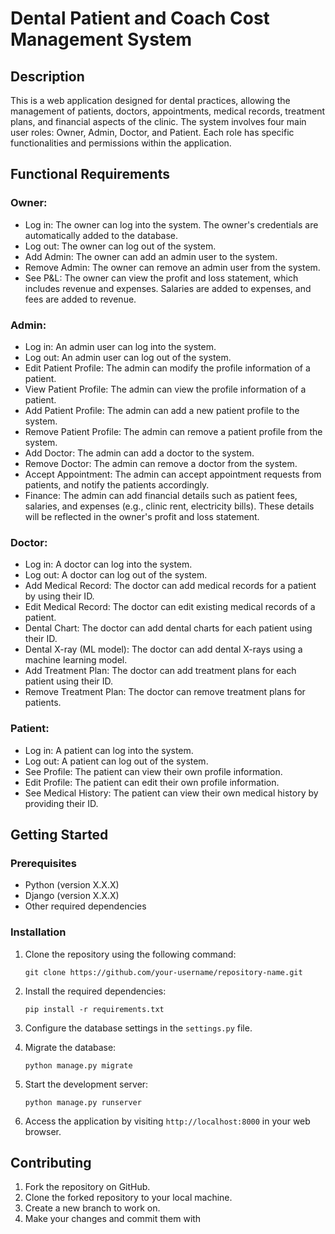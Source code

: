 # Dental Patient and Coach Cost Management System

## Description
This is a web application designed for dental practices, allowing the management of patients, doctors, appointments, medical records, treatment plans, and financial aspects of the clinic. The system involves four main user roles: Owner, Admin, Doctor, and Patient. Each role has specific functionalities and permissions within the application.

## Functional Requirements

### Owner:
- Log in: The owner can log into the system. The owner's credentials are automatically added to the database.
- Log out: The owner can log out of the system.
- Add Admin: The owner can add an admin user to the system.
- Remove Admin: The owner can remove an admin user from the system.
- See P&L: The owner can view the profit and loss statement, which includes revenue and expenses. Salaries are added to expenses, and fees are added to revenue.

### Admin:
- Log in: An admin user can log into the system.
- Log out: An admin user can log out of the system.
- Edit Patient Profile: The admin can modify the profile information of a patient.
- View Patient Profile: The admin can view the profile information of a patient.
- Add Patient Profile: The admin can add a new patient profile to the system.
- Remove Patient Profile: The admin can remove a patient profile from the system.
- Add Doctor: The admin can add a doctor to the system.
- Remove Doctor: The admin can remove a doctor from the system.
- Accept Appointment: The admin can accept appointment requests from patients, and notify the patients accordingly.
- Finance: The admin can add financial details such as patient fees, salaries, and expenses (e.g., clinic rent, electricity bills). These details will be reflected in the owner's profit and loss statement.

### Doctor:
- Log in: A doctor can log into the system.
- Log out: A doctor can log out of the system.
- Add Medical Record: The doctor can add medical records for a patient by using their ID.
- Edit Medical Record: The doctor can edit existing medical records of a patient.
- Dental Chart: The doctor can add dental charts for each patient using their ID.
- Dental X-ray (ML model): The doctor can add dental X-rays using a machine learning model.
- Add Treatment Plan: The doctor can add treatment plans for each patient using their ID.
- Remove Treatment Plan: The doctor can remove treatment plans for patients.

### Patient:
- Log in: A patient can log into the system.
- Log out: A patient can log out of the system.
- See Profile: The patient can view their own profile information.
- Edit Profile: The patient can edit their own profile information.
- See Medical History: The patient can view their own medical history by providing their ID.

## Getting Started

### Prerequisites
- Python (version X.X.X)
- Django (version X.X.X)
- Other required dependencies

### Installation
1. Clone the repository using the following command:
   ```
   git clone https://github.com/your-username/repository-name.git
   ```

2. Install the required dependencies:
   ```
   pip install -r requirements.txt
   ```

3. Configure the database settings in the `settings.py` file.

4. Migrate the database:
   ```
   python manage.py migrate
   ```

5. Start the development server:
   ```
   python manage.py runserver
   ```

6. Access the application by visiting `http://localhost:8000` in your web browser.

## Contributing
1. Fork the repository on GitHub.
2. Clone the forked repository to your local machine.
3. Create a new branch to work on.
4. Make your changes and commit them with
